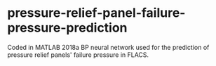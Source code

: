 # pressure-relief-panel-failure-pressure-prediction
Coded in MATLAB 2018a
BP neural network used for the prediction of pressure relief panels' failure pressure in FLACS.
